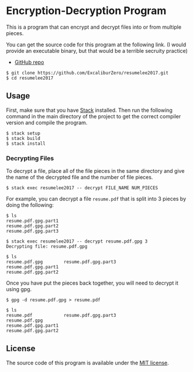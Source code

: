 # Encryption-Decryption Program
This is a program that can encrypt and decrypt files into or from multiple pieces.

You can get the source code for this program at the following link. (I would provide an executable binary, but that would be a terrible secruity practice)

* [GitHub repo](https://github.com/ExcaliburZero/resumelee2017)

```
$ git clone https://github.com/ExcaliburZero/resumelee2017.git
$ cd resumelee2017
```

## Usage
First, make sure that you have [Stack](https://docs.haskellstack.org/en/stable/README/) installed. Then run the following command in the main directory of the project to get the correct compiler version and compile the program.

```
$ stack setup
$ stack build
$ stack install
```

### Decrypting Files
To decrypt a file, place all of the file pieces in the same directory and give the name of the decrypted file and the number of file pieces.

```
$ stack exec resumelee2017 -- decrypt FILE_NAME NUM_PIECES
```

For example, you can decrypt a file `resume.pdf` that is split into 3 pieces by doing the following:

```
$ ls
resume.pdf.gpg.part1
resume.pdf.gpg.part2
resume.pdf.gpg.part3

$ stack exec resumelee2017 -- decrypt resume.pdf.gpg 3
Decrypting file: resume.pdf.gpg

$ ls
resume.pdf.gpg        resume.pdf.gpg.part3
resume.pdf.gpg.part1
resume.pdf.gpg.part2
```

Once you have put the pieces back together, you will need to decrypt it using gpg.

```
$ gpg -d resume.pdf.gpg > resume.pdf

$ ls
resume.pdf            resume.pdf.gpg.part3
resume.pdf.gpg
resume.pdf.gpg.part1
resume.pdf.gpg.part2
```

## License
The source code of this program is available under the [MIT license](https://opensource.org/licenses/MIT).
